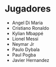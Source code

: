 # Jugadores

* Angel Di Maria
* Cristiano Ronaldo
* Kylian Mbappé
* Lionel Messi
* Neymar Jr
* Paulo Dybala
* Paul Pogba
* Javier Hernandez